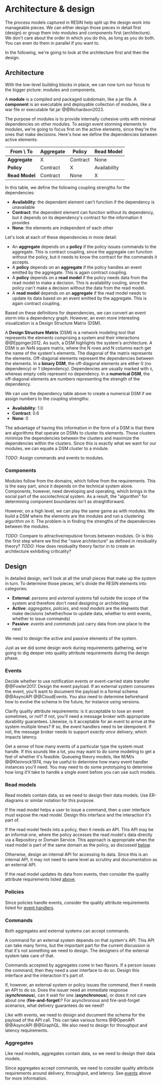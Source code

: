 # Architecture & design

The process models captured in RESIN help split up the design work into manageable pieces.
We can either design those pieces in detail first (design) or group them into modules and components first (architecture).
We don't care about the order in which you do this, as long as you do both.
You can even do them in parallel if you want to.

In the following, we're going to look at the architecture first and then the design.


## Architecture

With the low-level building blocks in place, we can now turn our focus to the bigger picture: modules and components.

A **module** is a compiled and packaged subdomain, like a jar file.
A **component** is an executable and deployable collection of modules, like a war file or executable fat jar
@@Richardson2023.

The purpose of modules is to provide internally cohesive units with minimal dependencies on other modules.
To assign event storming elements to modules, we're going to focus first on the active elements, since they're the
ones that make decisions.
Here's how we define the dependencies between active elements:

| From \ To      | Aggregate | Policy   | Read Model   |
|----------------|-----------|----------|--------------|
| **Aggregate**  | X         | Contract | None         |
| **Policy**     | Contract  | X        | Availability |
| **Read Model** | Contract  | None     | X            |

In this table, we define the following coupling strengths for the dependencies:

- **Availability**: the dependent element can't function if the dependency is unavailable
- **Contract**: the dependent element can function without its dependency, but it depends on its dependency's contract
for the information it provides
- **None**: the elements are independent of each other

Let's look at each of these dependencies in more detail:

- An **aggregate** depends on a **policy** if the policy issues commands to the aggregate.
  This is contract coupling, since the aggregate can function without the policy, but it needs to know the contract
  for the commands it accepts.
- A **policy** depends on an **aggregate** if the policy handles an event emitted by the aggregate.
  This is again contract coupling.
- A **policy** depends on a **read model** if the policy needs data from the read model to make a decision.
  This is availability couling, since the policy can't make a decision without the data from the read model.
- A **read model** depends on an **aggregate** if the read model needs to update its data based on an event emitted by
  the aggregate.
  This is again contract coupling.

Based on these definitions for dependencies, we can convert an event storm into a dependency graph.
However, an even more interesting visualization is a Design Structure Matrix (DSM).

A **Design Structure Matrix** (DSM) is a network modeling tool that represents the elements comprising a system and
their interactions @@Eppinger2012.
As such, a DSM highlights the system's architecture.
A DSM is an NxN square matrix, where the N rows and N columns each get the name of the system's elements.
The diagonal of the matrix represents the elements.
Off-diagonal elements represent the dependencies between the elements.
In a **binary DSM**, the off-diagonal elements are either 0 (no dependency) or 1 (dependency).
Dependencies are usually marked with `X`, whereas empty cells represent no dependency.
In a **numerical DSM**, the off-diagonal elements are numbers representing the strength of the dependency.

We can use the dependency table above to create a numerical DSM if we assign numbers to the coupling strengths:

- **Availability**: 1.0
- **Contract**: 0.6
- **None**: 0

The advantage of having this information in the form of a DSM is that there are algorithms that operate on DSMs to
cluster its elements.
Those clusters minimize the dependencies between the clusters and maximize the dependencies within the clusters.
Since this is exactly what we want for our modules, we can equate a DSM cluster to a module.

_TODO_: Assign commands and events to modules.


### Components

Modules follow from the domains, which follow from the requirements.
This is the easy part, since it depends on the technical system alone.
Components, however, need developing and operating, which brings in the social part of the sociotechnical system.
As a result, the "algorithm" for determining component boundaries isn't as straightforward.

However, on a high level, we can play the same game as with modules.
We build a DSM where the elements are the modules and run a clustering algorithm on it.
The problem is in finding the strengths of the dependencies between the modules.

_TODO_: Compare to attractive/repulsive forces between modules. Or is this the first step where we find the
"naive architecture" as defined in residuality theory?
_TODO_: How does residuality theory factor in to create an architecture exhibiting criticality?


## Design

In detailed design, we'll look at all the small pieces that make up the system in turn.
To determine those pieces, let's divide the RESIN elements into categories:

- **External**: _persons_ and _external systems_ fall outside the scope of the system and therefore don't need designing
  or architecting
- **Active**: _aggregates_, _policies_, and _read models_ are the elements that make decisions (whether/how to update
  data, whether to emit events, whether to issue commands)
- **Passive**: _events_ and _commands_ just carry data from one place to the next

We need to design the active and passive elements of the system.

Just as we did some design work during requirements gathering, we're going to dig deeper into quality attribute
requirements during the design phase.


### Events

Decide whether to use notification events or event-carried state transfer @@Fowler2017.
Design the event payload.
If an external system consumes the event, you'll want to document the payload in a formal schema @@AsyncAPI @@CloudEvents.
You also need to determine beforehand how to evolve the schema in the future, for instance using versions.

Clarify quality attribute requirements: is it acceptable to lose an event sometimes, or not?
If not, you'll need a message broker with appropriate durability guarantees.
Likewise, is it acceptable for an event to arrive at the system multiple times?
If so, the event handlers need to be idempotent.
If not, the message broker needs to support _exactly once_ delivery, which impacts latency.

Get a sense of how many events of a particular type the system must handle.
If this sounds like a lot, you may want to do some modeling to get a feel of whether it's feasible.
Queueing theory models, like M/M/s @@Kleinrock1974, may be useful to determine how many event handler instances
you'll need.
You may need to do some prototyping to determine how long it'll take to handle a single event before you can use
such models.


### Read models

Read models contain data, so we need to design their data models.
Use ER-diagrams or similar notation for this purpose.

If the read model helps a user to issue a command, then a user interface must expose the read model.
Design this interface and the interaction it's part of.

If the read model feeds into a policy, then it needs an API.
This API may be an informal one, where the policy accesses the read model's data directly via a Repository or Domain
Service.
This approach is appropriate when the read model is part of the same domain as the policy, as
discussed [below](#architecture).

Otherwise, design an internal API for accessing its data.
Since this is an internal API, it may not need to same level as scrutiny and documentation as an external API.

If the read model updates its data from events, then consider the quality attribute requirements listed [above](#events).


### Policies

Since policies handle events, consider the quality attribute requirements listed for [event handlers](#events).


### Commands

Both aggregates and external systems can accept commands.

A command for an external system depends on that system's API.
This API can take many forms, but the important part for the current discussion is that it's not something we need to
design.
The designers of the external system take care of that.

Commands accepted by aggregates come in two flavors.
If a person issues the command, then they need a user interface to do so.
Design this interface and the interaction it's part of.

If, however, an external system or policy issues the command, then it needs an API to do so.
Does the issuer need an immediate response (**synchronous**), can it wait for one (**asynchronous**),
or does it not care about one (**fire-and-forget**)?
For asynchronous and fire-and-forget scenarios, what delivery guarantees do we need?

Like with events, we need to design and document the schema for the payload of the API call.
This can take various forms @@OpenAPI @@AsyncAPI @@GraphQL.
We also need to design for throughput and latency requirements.


### Aggregates

Like read models, aggregates contain data, so we need to design their data models.

Since aggregates accept commands, we need to consider quality attribute requirements around delivery, throughput, and
latency.
See [events](#events) above for more information.
